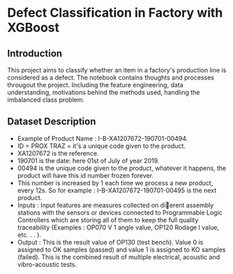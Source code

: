 # Defect Classification in Factory with XGBoost

## Introduction

This project aims to classify whether an item in a factory's production line is considered as a defect. The notebook contains thoughts and processes througout the project. Including the feature engineering, data understanding, motivations behind the methods used, handling the imbalanced class problem. 


## Dataset Description
- Example of Product Name : I-B-XA1207672-190701-00494.
- ID = PROX TRAZ = it's a unique code given to the product.
- XA1207672 is the reference.
- 190701 is the date: here 01st of July of year 2019.
- 00494 is the unique code given to the product, whatever it happens, the product will have this id number frozen forever.
- This number is increased by 1 each time we process a new product, every 12s. So for example : I-B-XA1207672-190701-00495 is the next product.
- Inputs : Input features are measures collected on dierent assembly stations with the sensors or devices connected to Programmable Logic Controllers which are storing all of them to keep the full quality traceability (Examples : OP070 V 1 angle value, OP120 Rodage I value, etc. . . ).
- Output : This is the result value of OP130 (test bench). Value 0 is assigned to OK samples (passed) and value 1 is assigned to KO samples (failed). This is the combined result of multiple electrical, acoustic and vibro-acoustic tests.